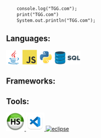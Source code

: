         console.log("TGG.com");
        print("TGG.com")
        System.out.println("TGG.com");
    


## Languages:
<p align="left"> <a href="#"><img src="./picture/java.jpg" alt="java" width="40" height="40"/></a> <a href="#"><img src="./picture/js.jpg" alt="javascript" width="40" height="40"/></a> <a href="#"><img src="./picture/python.jpg" alt="python" width="40" height="40"/></a> <a href="#"> <img width="70px" src="./picture/SQL.png" /> </a> </p>

## Frameworks:


## Tools:
<p align="left"> <a href="#"> <img width="50px" src="./picture/heidi.png" /> </a> <a href="#"> <img width="50px" src="./picture/vscode.png" /> </a> <a href="#"> <img width="50px" src="./picture/eclipse.pg" alt="eclipse" /> </a> </p>




